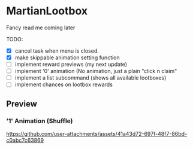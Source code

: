 # MartianLootbox

Fancy read me coming later

TODO:
- [x] cancel task when menu is closed.
- [x] make skippable animation setting function
- [ ] implement reward previews (my next update)
- [ ] implement '0' animation (No animation, just a plain "click n claim"
- [ ] implement a list subcommand (shows all available lootboxes)
- [ ] implement chances on lootbox rewards

## Preview

### '1' Animation (Shuffle)
https://github.com/user-attachments/assets/41a43d72-697f-48f7-86bd-c0abc7c63869
